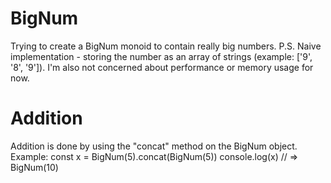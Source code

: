 # BigNum
Trying to create a BigNum monoid to contain really big numbers.
P.S. Naive implementation - storing the number as an array of strings (example: ['9', '8', '9']).
     I'm also not concerned about performance or memory usage for now.


# Addition
Addition is done by using the "concat" method on the BigNum object.
Example:
  const x = BigNum(5).concat(BigNum(5))
  console.log(x) // => BigNum(10)
